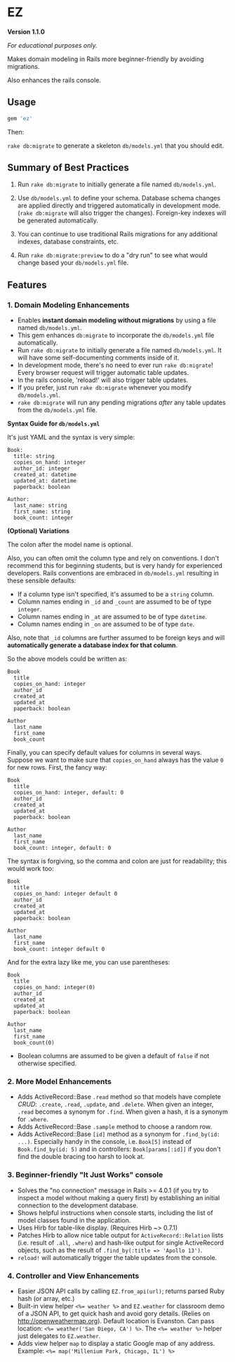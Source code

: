 # EZ

**Version 1.1.0**

*For educational purposes only.*

Makes domain modeling in Rails more beginner-friendly by avoiding migrations.

Also enhances the rails console.


## Usage

```ruby
gem 'ez'
```

Then:

`rake db:migrate` to generate a skeleton `db/models.yml` that you should edit.


## Summary of Best Practices

1. Run `rake db:migrate` to initially generate a file named `db/models.yml`.

2. Use `db/models.yml` to define your schema. Database schema changes are applied directly and triggered automatically in development mode.  (`rake db:migrate` will also trigger the changes).  Foreign-key indexes will be generated automatically.

3. You can continue to use traditional Rails migrations for any additional indexes, database constraints, etc.

4. Run `rake db:migrate:preview` to do a "dry run" to see what would change based your `db/models.yml` file.

## Features


### 1. Domain Modeling Enhancements

* Enables **instant domain modeling without migrations** by using a file named `db/models.yml`.
* This gem enhances `db:migrate` to incorporate the `db/models.yml` file automatically.
* Run `rake db:migrate` to initially generate a file named `db/models.yml`.  It will have some self-documenting comments inside of it.
* In development mode, there's no need to ever run `rake db:migrate`! Every browser request will trigger automatic table updates.
* In the rails console, 'reload!' will also trigger table updates.
* If you prefer, just run `rake db:migrate` whenever you modify `db/models.yml`.
* `rake db:migrate` will run any pending migrations *after* any table updates from the `db/models.yml` file.


**Syntax Guide for `db/models.yml`**

It's just YAML and the syntax is very simple:

```
Book:
  title: string
  copies_on_hand: integer
  author_id: integer
  created_at: datetime
  updated_at: datetime
  paperback: boolean

Author:
  last_name: string
  first_name: string
  book_count: integer
```

**(Optional) Variations**

The colon after the model name is optional.

Also, you can often omit the column type and rely on conventions.  I don't recommend this for beginning students, but is very handy for experienced developers.  Rails conventions are embraced in `db/models.yml` resulting in these sensible defaults:

* If a column type isn't specified, it's assumed to be a `string` column.
* Column names ending in `_id` and `_count` are assumed to be of type `integer`.
* Column names ending in `_at` are assumed to be of type `datetime`.
* Column names ending in `_on` are assumed to be of type `date`.

Also, note that `_id` columns are further assumed to be foreign keys and will **automatically generate a database index for that column**.

So the above models could be written as:

```
Book
  title
  copies_on_hand: integer
  author_id
  created_at
  updated_at
  paperback: boolean

Author
  last_name
  first_name
  book_count
```

Finally, you can specify default values for columns in several ways.  Suppose we want to make sure that `copies_on_hand` always has the value `0` for new rows.  First, the fancy way:

```
Book
  title
  copies_on_hand: integer, default: 0
  author_id
  created_at
  updated_at
  paperback: boolean

Author
  last_name
  first_name
  book_count: integer, default: 0
```

The syntax is forgiving, so the comma and colon are just for readability; this would work too:

```
Book
  title
  copies_on_hand: integer default 0
  author_id
  created_at
  updated_at
  paperback: boolean

Author
  last_name
  first_name
  book_count: integer default 0
```

And for the extra lazy like me, you can use parentheses:

```
Book
  title
  copies_on_hand: integer(0)
  author_id
  created_at
  updated_at
  paperback: boolean

Author
  last_name
  first_name
  book_count(0)
```

* Boolean columns are assumed to be given a default of `false` if not otherwise specified.


### 2. More Model Enhancements

* Adds ActiveRecord::Base `.read` method so that models have complete *CRUD*: `.create`, `.read`, `.update`, and `.delete`.  When given an integer, `.read` becomes a synonym for `.find`.  When given a hash, it is a synonym for `.where`.
* Adds ActiveRecord::Base `.sample` method to choose a random row.
* Adds ActiveRecord::Base `[id]` method as a synonym for `.find_by(id: ...)`. Especially handy in the console, i.e. `Book[5]` instead of `Book.find_by(id: 5)` and in controllers: `Book[params[:id]]` if you don't find the double bracing too harsh to look at.


### 3. Beginner-friendly "It Just Works" console

* Solves the "no connection" message in Rails >= 4.0.1 (if you try to inspect a model without making a query first) by establishing an initial connection to the development database.
* Shows helpful instructions when console starts, including the list of model classes found in the application.
* Uses Hirb for table-like display. (Requires Hirb ~> 0.7.1)
* Patches Hirb to allow nice table output for `ActiveRecord::Relation` lists (i.e. result of `.all`, `.where`) and hash-like output for single ActiveRecord objects, such as the result of `.find_by(:title => 'Apollo 13')`.
* `reload!` will automatically trigger the table updates from the console.


### 4. Controller and View Enhancements

* Easier JSON API calls by calling `EZ.from_api(url)`; returns parsed Ruby hash (or array, etc.)
* Built-in view helper `<%= weather %>` and `EZ.weather` for classroom demo of a JSON API, to get quick hash and avoid gory details.  (Relies on http://openweathermap.org).  Default location is Evanston.  Can pass location: `<%= weather('San Diego, CA') %>`.  The `<%= weather %>` helper just delegates to `EZ.weather`.
* Adds view helper `map` to display a static Google map of any address. Example: `<%= map('Millenium Park, Chicago, IL') %>`
